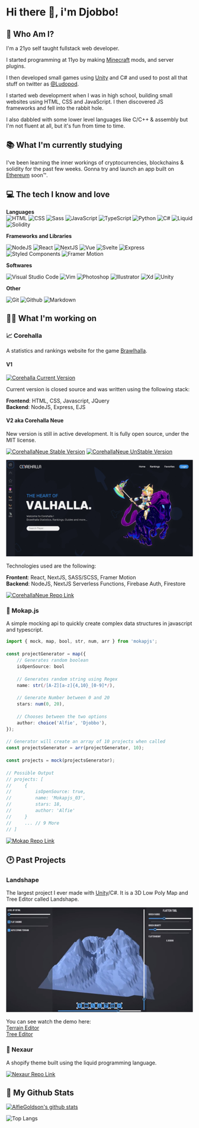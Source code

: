 # Hi there 👋, i'm Djobbo!

## 🎸 Who Am I?

I'm a 21yo self taught fullstack web developer.

I started programming at 11yo by making [Minecraft](https://minecraft.net) mods,
and server plugins.

I then developed small games using [Unity](https://unity.com) and C# and used to
post all that stuff on twitter as [@Ludopod](https://twitter.com/ludopod).

I started web development when I was in high school, building small websites
using HTML, CSS and JavaScript. I then discovered JS frameworks and fell into
the rabbit hole.

I also dabbled with some lower level languages like C/C++ & assembly but I'm not
fluent at all, but it's fun from time to time.

## 📚 What I'm currently studying

I've been learning the inner workings of cryptocurrencies, blockchains &
solidity for the past few weeks. Gonna try and launch an app built on
[Ethereum](https://ethereum.org/) soon™.

## 💻 The tech I know and love

**Languages**  
![HTML](https://img.shields.io/badge/HTML--E34F26?style=flat-square&logo=HTML5&logoColor=white)
![CSS](https://img.shields.io/badge/CSS--1572B6?style=flat-square&logo=CSS3&logoColor=white)
![Sass](https://img.shields.io/badge/Sass--CC6699?style=flat-square&logo=Sass&logoColor=white)
![JavaScript](https://img.shields.io/badge/JavaScript--F7DF1E?style=flat-square&logo=JavaScript&logoColor=white)
![TypeScript](https://img.shields.io/badge/TypeScript--007ACC?style=flat-square&logo=TypeScript&logoColor=white)
![Python](https://img.shields.io/badge/Python--3776AB?style=flat-square&logo=python&logoColor=white)
![C#](https://img.shields.io/badge/c%23--239120?style=flat-square&logo=c-sharp&logoColor=white)
![Liquid](https://img.shields.io/badge/Liquid--7AB55C?style=flat-square&logo=shopify&logoColor=white)
![Solidity](https://img.shields.io/badge/Solidity--363636?style=flat-square&logo=solidity&logoColor=white)

**Frameworks and Libraries**

![NodeJS](https://img.shields.io/badge/Node.js--339933?style=flat-square&logo=node.js&logoColor=white)
![React](https://img.shields.io/badge/React--61DAFB?style=flat-square&logo=react&logoColor=white)
![NextJS](https://img.shields.io/badge/Next.js--000000?style=flat-square&logo=next.js&logoColor=white)
![Vue](https://img.shields.io/badge/Vue--4FC08D?style=flat-square&logo=vue.js&logoColor=white)
![Svelte](https://img.shields.io/badge/Svelte--FF3E00?style=flat-square&logo=svelte&logoColor=white)
![Express](https://img.shields.io/badge/Express--000000?style=flat-square&logo=express&logoColor=white)
![Styled Components](https://img.shields.io/badge/Styled_Components--DB7093?style=flat-square&logo=styled-components&logoColor=white)
![Framer Motion](https://img.shields.io/badge/Framer_Motion--0055FF?style=flat-square&logo=framer&logoColor=white)

**Softwares**

![Visual Studio Code](https://img.shields.io/badge/VS_Code--007ACC?style=flat-square&logo=visual-studio-code&logoColor=white)
![Vim](https://img.shields.io/badge/Vim--019733?style=flat-square&logo=vim&logoColor=white)
![Photoshop](https://img.shields.io/badge/Photoshop--31A8FF?style=flat-square&logo=adobe-photoshop&logoColor=white)
![Illustrator](https://img.shields.io/badge/Illustrator--FF9A00?style=flat-square&logo=adobe-illustrator&logoColor=white)
![Xd](https://img.shields.io/badge/Xd--FF26BE?style=flat-square&logo=adobe-xd&logoColor=white)
![Unity](https://img.shields.io/badge/Unity--000000?style=flat-square&logo=unity&logoColor=white)

**Other**

![Git](https://img.shields.io/badge/Git--F05032?style=flat-square&logo=git&logoColor=white)
![Github](https://img.shields.io/badge/Github--181717?style=flat-square&logo=github&logoColor=white)
![Markdown](https://img.shields.io/badge/Markdown--000000?style=flat-square&logo=markdown&logoColor=white)

## 👨‍💻 What I'm working on

### 📈 Corehalla

A statistics and rankings website for the game
[Brawlhalla](https://brawlhalla.com).

#### V1

[![Corehalla Current Version](https://img.shields.io/badge/Visit-Corehalla_V1-blue?style=flat)](http://corehalla.com)

Current version is closed source and was written using the following stack:

**Frontend**: HTML, CSS, Javascript, JQuery  
**Backend**: NodeJS, Express, EJS

#### V2 aka **Corehalla Neue**

New version is still in active development. It is fully open source, under the
MIT license.

[![CorehallaNeue Stable Version](https://img.shields.io/badge/Visit-Corehalla_Neue_Stable-blue?style=flat)](https://neue.corehalla.com)
[![CorehallaNeue UnStable Version](https://img.shields.io/badge/Visit-Corehalla_Neue_Unstable/Nightly-blue?style=flat)](https://corehalla-neue.vercel.app/)

![CorehallaNeue Preview](assets/imgs/CorehallaNeue_Preview.jpg)

Technologies used are the following:

**Frontent**: React, NextJS, SASS/SCSS, Framer Motion  
**Backend**: NodeJS, NextJS Serverless Functions, Firebase Auth, Firestore

[![CorehallaNeue Repo Link](https://img.shields.io/badge/Visit_Repository-AlfieGoldson/CorehallaNeue-orange?style=flat&logo=github)](https://github.com/AlfieGoldson/CorehallaNeue)

### 🎩 Mokap.js

A simple mocking api to quickly create complex data structures in javascript and
typescript.

```ts
import { mock, map, bool, str, num, arr } from 'mokapjs';

const projectGenerator = map({
    // Generates random boolean
    isOpenSource: bool

    // Generates random string using Regex
	name: str(/[A-Z][a-z]{4,10}_[0-9]*/),

    // Generate Number between 0 and 20
	stars: num(0, 20),

    // Chooses between the two options
	author: choice('Alfie', 'Djobbo'),
});

// Generator will create an array of 10 projects when called
const projectsGenerator = arr(projectGenerator, 10);

const projects = mock(projectsGenerator);

// Possible Output
// projects: [
//     {
//         isOpenSource: true,
//         name: 'Mokapjs_03',
//         stars: 18,
//         author: 'Alfie'
//     }
//     ... // 9 More
// ]
```

[![Mokap Repo Link](https://img.shields.io/badge/Visit_Repository-AlfieGoldson/Mokap-orange?style=flat&logo=github)](https://github.com/AlfieGoldson/Mokap)

## 🕑 Past Projects

### Landshape

The largest project I ever made with [Unity](https://unity.com)/C#. It is a 3D
Low Poly Map and Tree Editor called Landshape.

![Landshape_Preview](assets/imgs/Landshape_Preview.jpg)

You can see watch the demo here:  
[Terrain Editor](https://www.youtube.com/watch?v=tz9Gzjl_mS0)  
[Tree Editor](https://www.youtube.com/watch?v=QwkU8khU_sM)

### 🛒 Nexaur

A shopify theme built using the liquid programming language.

[![Nexaur Repo Link](https://img.shields.io/badge/Visit_Repository-AlfieGoldson/Nexaur-orange?style=flat&logo=github)](https://github.com/AlfieGoldson/Nexaur)

## 📝 My Github Stats

[![AlfieGoldson's github stats](https://github-readme-stats.vercel.app/api?username=alfiegoldson&count_private=true&show_icons=true)](https://github.com/anuraghazra/github-readme-stats)

![Top Langs](https://github-readme-stats.vercel.app/api/top-langs/?username=alfiegoldson&layout=compact)
